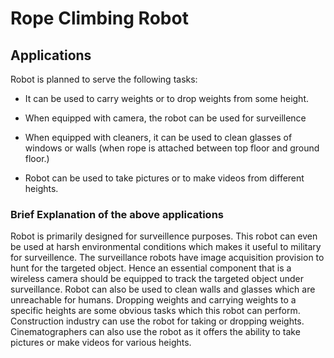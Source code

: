 # Rope Climbing Robot

## Applications

Robot is planned to serve the following tasks:

- It can be used to carry weights or to drop weights from some height.

- When equipped with camera, the robot can be used for surveillence

- When equipped with cleaners, it can be used to clean glasses of windows or walls (when rope is attached between top floor and ground floor.)

- Robot can be used to take pictures or to make videos from different heights.

### Brief Explanation of the above applications

Robot is primarily designed for surveillence purposes. This robot can even be used at harsh environmental conditions which makes it useful to military for surveillence.
 The surveillance robots have image acquisition provision to hunt for the targeted object. Hence an essential component that is a wireless camera should be
equipped to track the targeted object under surveillance. Robot can also be used to clean walls and glasses which are unreachable for humans. Dropping weights
and carrying weights to a specific heights are some obvious tasks which this robot can perform. Construction industry can use the robot for taking or dropping 
weights. Cinematographers can also use the robot as it offers the ability to take pictures or make videos for various heights.


